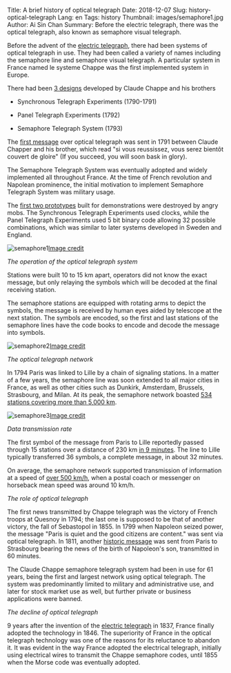 Title: A brief history of optical telegraph
Date: 2018-12-07
Slug: history-optical-telegraph 
Lang: en 
Tags: history
Thumbnail: images/semaphore1.jpg 
Author: Ai Sin Chan 
Summary: Before the electric telegraph, there was the optical telegraph, also known as semaphore visual telegraph.

Before the advent of the [electric telegraph](https://blog.xoxzo.com/2018/11/15/history-of-telegraph/), there had been systems of optical telegraph in use. They had been called a variety of names including the semaphore line and semaphore visual telegraph. A particular system in France named le systeme Chappe was the first implemented system in Europe.

There had been [3 designs](http://bnrg.eecs.berkeley.edu/~randy/Courses/CS39C.S97/optical/optical.html) developed by Claude Chappe and his brothers

* Synchronous Telegraph Experiments (1790-1791)

* Panel Telegraph Experiments (1792)

* Semaphore Telegraph System (1793)

The [first message](http://www.historyofinformation.com/detail.php?entryid=496) over optical telegraph was sent in 1791 between Claude Chapper and his brother, which read "si vous reussissez, vous serez bientôt couvert de gloire" (If you succeed, you will soon bask in glory).

The Semaphore Telegraph System was eventually adopted and widely implemented all throughout France. At the time of French revolution and Napolean prominence, the initial motivation to implement Semaphore Telegraph System was military usage.

The [first two prototypes](https://people.seas.harvard.edu/~jones/cscie129/images/history/chappe.html) built for demonstrations were destroyed by angry mobs. The Synchronous Telegraph Experiments used clocks, while the Panel Telegraph Experiments used 5 bit binary code allowing 32 possible combinations, which was similar to later systems developed in Sweden and England.

![semaphore1](/images/semaphore1.jpg)<a class="caption" href="https://en.wikipedia.org/wiki/File:Tour_du_telegraphe_Chappe_Saverne_02.JPG">Image credit</a>

*The operation of the optical telegraph system*

Stations were built 10 to 15 km apart, operators did not know the exact message, but only relaying the symbols which will be decoded at the final receiving station.

The semaphore stations are equipped with rotating arms to depict the symbols, the message is received by human eyes aided by telescope at the next station. The symbols are encoded, so the first and last stations of the semaphore lines have the code books to encode and decode the message into symbols.

![semaphore2](/images/semaphore2.jpg)<a class="caption" href="https://en.wikipedia.org/wiki/File:Rees's_Cyclopaedia_Chappe_telegraph.png">Image credit</a>

*The optical telegraph network*

In 1794 Paris was linked to Lille by a chain of signaling stations. In a matter of a few years, the semaphore line was soon extended to all major cities in France, as well as other cities such as Dunkirk, Amsterdam, Brussels, Strasbourg, and Milan. At its peak, the semaphore network boasted [534 stations covering more than 5,000 km]( https://www.bbc.com/news/magazine-22909590).

![semaphore3](/images/semaphore3.jpg)<a class="caption" href="https://www.bbc.com/news/magazine-22909590">Image credit</a>

*Data transmission rate*

The first symbol of the message from Paris to Lille reportedly passed through 15 stations over a distance of 230 km [in 9 minutes](http://www.historyofinformation.com/detail.php?entryid=496). The line to Lille typically transferred 36 symbols, a complete message, in about 32 minutes.

On average, the semaphore network supported transmission of information at a speed of [over 500 km/h](https://ethw.org/w/images/1/17/Dilhac.pdf), when a postal coach or messenger on horseback mean speed was around 10 km/h.

*The role of optical telegraph*

The first news transmitted by Chappe telegraph was the victory of French troops at Quesnoy in 1794; the last one is supposed to be that of another victory, the fall of Sebastopol in 1855. In 1799 when Napoleon seized power, the message "Paris is quiet and the good citizens are content." was sent via optical telegraph. In 1811, another [historic message](https://www.bbc.com/news/magazine-22909590) was sent from Paris to Strasbourg bearing the news of the birth of Napoleon's son, transmitted in 60 minutes.

The Claude Chappe semaphore telegraph system had been in use for 61 years, being the first and largest network using optical telegraph. The system was predominantly limited to military and administrative use, and later for stock market use as well, but further private or business applications were banned.

*The decline of optical telegraph*

9 years after the invention of the [electric telegraph](https://blog.xoxzo.com/2018/11/15/history-of-telegraph/) in 1837, France finally adopted the technology in 1846. The superiority of France in the optical telegraph technology was one of the reasons for its reluctance to abandon it. It was evident in the way France adopted the electrical telegraph, initially using electrical wires to transmit the Chappe semaphore codes, until 1855 when the Morse code was eventually adopted.

